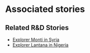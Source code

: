 # Associated stories

<!-- !!DO NOT REMOVE!! start autogenerated hyperlinks -->
## Related R&D Stories
- [Explorer Monti in Syria](../stories/?doc=R_Explorers_SYR)
- [Explorer Lantana in Nigeria](../stories/?doc=R_Explorers_NGN)
<!-- !!DO NOT REMOVE!! end autogenerated hyperlinks -->